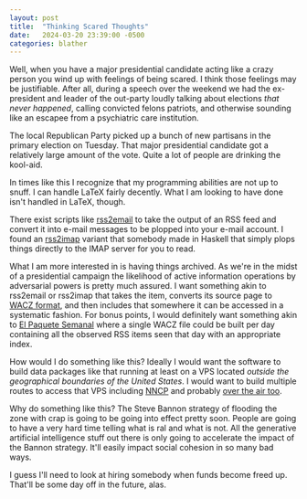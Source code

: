 ```yaml
---
layout: post
title:  "Thinking Scared Thoughts"
date:   2024-03-20 23:39:00 -0500
categories: blather
---
```

Well, when you have a major presidential candidate acting like a crazy person you wind up with feelings of being scared.  I think those feelings may be justifiable.  After all, during a speech over the weekend we had the ex-president and leader of the out-party loudly talking about elections *that never happened*, calling convicted felons patriots, and otherwise sounding like an escapee from a psychiatric care institution.

The local Republican Party picked up a bunch of new partisans in the primary election on Tuesday.  That major presidential candidate got a relatively large amount of the vote.  Quite a lot of people are drinking the kool-aid.

In times like this I recognize that my programming abilities are not up to snuff.  I can handle LaTeX fairly decently.  What I am looking to have done isn't handled in LaTeX, though.

There exist scripts like [rss2email](https://github.com/rss2email/rss2email) to take the output of an RSS feed and convert it into e-mail messages to be plopped into your e-mail account.  I found an [rss2imap](https://github.com/cordawyn/rss2imap) variant that somebody made in Haskell that simply plops things directly to the IMAP server for you to read.

What I am more interested in is having things archived.  As we're in the midst of a presidential campaign the likelihood of active information operations by adversarial powers is pretty much assured.  I want something akin to rss2email or rss2imap that takes the item, converts its source page to [WACZ format](https://specs.webrecorder.net/wacz/1.1.1/), and then includes that somewhere it can be accessed in a systematic fashion.  For bonus points, I would definitely want something akin to [El Paquete Semanal](https://en.wikipedia.org/w/index.php?title=El_Paquete_Semanal&oldid=1211054142) where a single WACZ file could be built per day containing all the observed RSS items seen that day with an appropriate index.

How would I do something like this?  Ideally I would want the software to build data packages like that running at least on a VPS located *outside the geographical boundaries of the United States*.  I would want to build multiple routes to access that VPS including [NNCP](http://www.nncpgo.org/) and probably [over the air too](https://web.archive.org/web/20230927022215/https://www.nutsvolts.com/magazine/article/may2015_Steber).

Why do something like this?  The Steve Bannon strategy of flooding the zone with crap is going to be going into effect pretty soon.  People are going to have a very hard time telling what is ral and what is not.  All the generative artificial intelligence stuff out there is only going to accelerate the impact of the Bannon strategy.  It'll easily impact social cohesion in so many bad ways.

I guess I'll need to look at hiring somebody when funds become freed up.  That'll be some day off in the future, alas.

